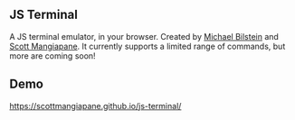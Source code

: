 ## JS Terminal

A JS terminal emulator, in your browser. Created by [Michael Bilstein](https://github.com/Meegul304) and [Scott Mangiapane](https://github.com/scottmangiapane). It currently supports a limited range of commands, but more are coming soon!

## Demo

https://scottmangiapane.github.io/js-terminal/
